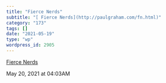 ```yaml
---
title: "Fierce Nerds"
subtitle: "[ Fierce Nerds](http://paulgraham.com/fn.html)"
category: "173"
tags: []
date: "2021-05-19"
type: "wp"
wordpress_id: 2905
---
```

[ Fierce Nerds](http://paulgraham.com/fn.html)
 
May 20, 2021 at 04:03AM